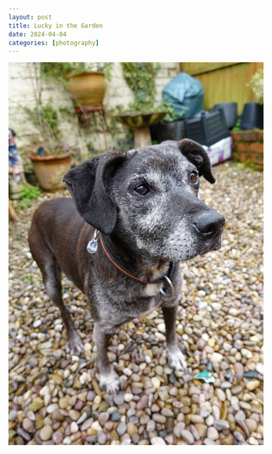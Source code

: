 ```yaml
---
layout: post
title: Lucky in the Garden
date: 2024-04-04
categories: [photography]
---
```


![Dog in the Garden](/images/dog-in-garden.jpg)
